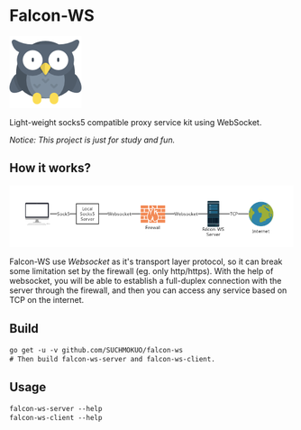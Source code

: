 # Falcon-WS

<img src="https://github.com/SUCHMOKUO/falcon-ws/raw/master/doc/images/icon.png"/>

Light-weight socks5 compatible proxy service kit using WebSocket.

*Notice: This project is just for study and fun.*

## How it works?
![preview](https://raw.githubusercontent.com/SUCHMOKUO/falcon-ws/master/doc/images/falcon-ws.png)

Falcon-WS use *Websocket* as it's transport layer protocol, so it can break some limitation set by the firewall (eg. only http/https). With the help of websocket, you will be able to establish a full-duplex connection with the server through the firewall, and then you can access any service based on TCP on the internet. 

## Build

```
go get -u -v github.com/SUCHMOKUO/falcon-ws
# Then build falcon-ws-server and falcon-ws-client.
```

## Usage

```
falcon-ws-server --help
falcon-ws-client --help
```